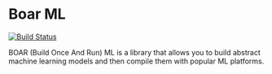 # Boar ML

[![Build Status](https://travis-ci.org/DobromirM/BoarML.svg?branch=master)](https://travis-ci.org/DobromirM/BoarML)

BOAR (Build Once And Run) ML is a library that allows you to build abstract machine
learning models and then compile them with popular ML platforms.